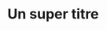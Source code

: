 <!DOCTYPE html>
<html>
<head>
    <title></title>
    <link rel="stylesheet" href="styles.css"/>
</head>
<body>
    <h1>Un super titre</h1>
</body>
</html>

